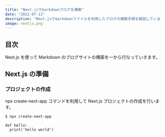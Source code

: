 ```yaml
---
title: "Next.jsでmarkdownブログを構築"
date: "2022-07-13"
description: "Next.jsでmarkdownファイルを利用したブログの構築手順を解説しています。"
image: nextjs.png
---
```


## 目次

Next.js を使って Markdown のブログサイトの構築を一から行なっていきます。

## Next.js の準備

### プロジェクトの作成

npx create-next-app コマンドを利用して Next.js プロジェクトの作成を行います。

```bash
$ npx create-next-app
```

```python[class="line-numbers"]
def hello:
  print('hello world')
```
